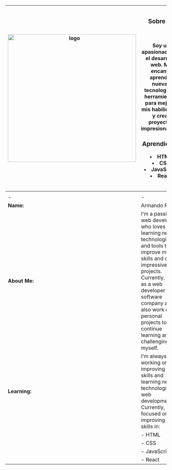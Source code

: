 | <img src="https://probot.media/AtP5iUW8Xg.png" alt="logo" width="400"/> | <h2></h2><h3>Sobre mí</h3><br><p>Soy un apasionado por el desarrollo web. Me encanta aprender nuevas tecnologías y herramientas para mejorar mis habilidades y crear proyectos impresionantes.</p><h3>Aprendiendo</h3><li>HTML</li><li>CSS</li><li>JavaScript</li><li>React</li><h2></h2> |
| ---------------| --------------- |
| | |
|-|-|
| **Name:** | Armando Ríos |
| **About Me:** | I'm a passionate web developer who loves learning new technologies and tools to improve my skills and create impressive projects. Currently, I work as a web developer in a software company and also work on personal projects to continue learning and challenging myself. |
| **Learning:** | I'm always working on improving my skills and learning new technologies in web development. Currently, I'm focused on improving my skills in: |
| | - HTML |
| | - CSS |
| | - JavaScript |
| | - React |
